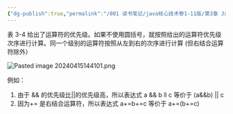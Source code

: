 ```yaml
---
{"dg-publish":true,"permalink":"/001 读书笔记/java核心技术卷1-11版/第3章 Java的基本程序设计结构/3.5 运算符/3.5.9 括号与运算符级别/","created":"2024-04-15T14:39:51.563+08:00","updated":"2024-06-01T10:43:27.830+08:00"}
---
```


表 3-4 给出了运算符的优先级。如果不使用圆括号，就按照给出的运算符优先级次序进行计算。同一个级别的运算符按照从左到右的次序进行计算 (但右结合运算符除外）

![Pasted image 20240415144101.png](/img/user/$/$Sys999%20Attachment/Pasted%20image%2020240415144101.png)

例如：
1. 由于 && 的优先级比||的优先级高，所以表达式 a && b ll c 等价于 (a&&b) || c
2. 因为+= 是右结合运算符，所以表达式 a+=b+=c 等价于 a+=(b+=c)